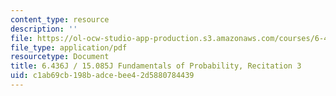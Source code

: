 ```yaml
---
content_type: resource
description: ''
file: https://ol-ocw-studio-app-production.s3.amazonaws.com/courses/6-436j-fundamentals-of-probability-fall-2018/c1ab69cb198badcebee42d5880784439_MIT6_436JF18_rec3.pdf
file_type: application/pdf
resourcetype: Document
title: 6.436J / 15.085J Fundamentals of Probability, Recitation 3
uid: c1ab69cb-198b-adce-bee4-2d5880784439
---
```

